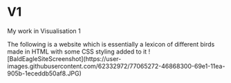 # V1
<p>My work in Visualisation 1 </p>
The following is a website which is essentially a lexicon of different birds made in HTML with some CSS styling added to it
![BaldEagleSiteScreenshot](https://user-images.githubusercontent.com/62332972/77065272-46868300-69e1-11ea-905b-1eceddb50af8.JPG)


